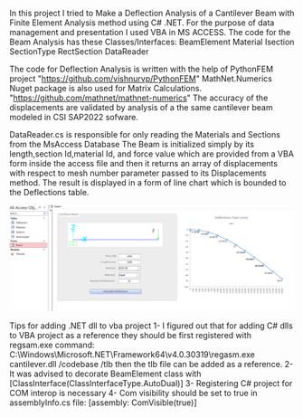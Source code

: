 In this project I tried to Make a Deflection Analysis of a Cantilever Beam with Finite Element Analysis method using C# .NET.
For the purpose of data management and presentation I used VBA in MS ACCESS.
The code for the Beam Analysis has these Classes/Interfaces:
BeamElement
Material
Isection
SectionType
RectSection
DataReader

The code for Deflection Analysis is written with the help of PythonFEM project "https://github.com/vishnurvp/PythonFEM"
MathNet.Numerics Nuget package is also used for Matrix Calculations. "https://github.com/mathnet/mathnet-numerics"
The accuracy of the displacements are validated by analysis of a the same cantilever beam modeled in CSI SAP2022 sofware.

DataReader.cs is responsible for only reading the Materials and Sections from the MsAccess Database
The Beam is initialized simply by its length,section Id,material Id, and force value which are provided from a VBA form inside the access file and then it returns an array of displacements with respect to mesh number parameter passed to its Displacements method.
The result is displayed in a form of line chart which is bounded to the Deflections table.

![Alt Text](https://github.com/arouzbehani/Cantilever/blob/master/Cantilever/front.png)

Tips for adding .NET dll to vba project
1- I figured out that for adding C# dlls to VBA project as a reference they should be first registered with regsam.exe command:
      C:\Windows\Microsoft.NET\Framework64\v4.0.30319\regasm.exe cantilever.dll /codebase /tlb 
      then the tlb file can be added as a reference.
2- It was advised to decorate BeamElement class with [ClassInterface(ClassInterfaceType.AutoDual)]
3- Registering C# project for COM interop is necessary
4- Com visibility should be set to true in assemblyInfo.cs file: [assembly: ComVisible(true)]


